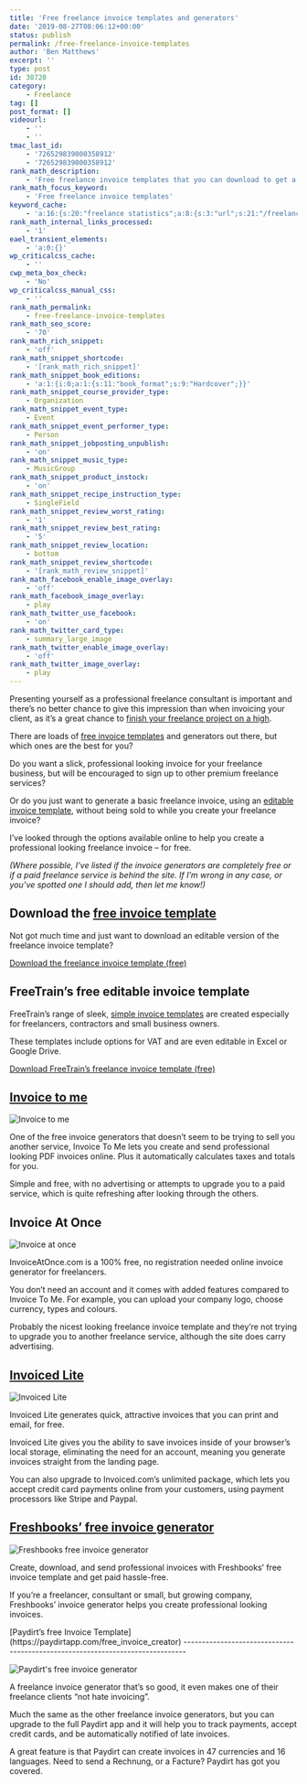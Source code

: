 ```yaml
---
title: 'Free freelance invoice templates and generators'
date: '2019-08-27T08:06:12+00:00'
status: publish
permalink: /free-freelance-invoice-templates
author: 'Ben Matthews'
excerpt: ''
type: post
id: 30720
category:
    - Freelance
tag: []
post_format: []
videourl:
    - ''
    - ''
tmac_last_id:
    - '726529839000358912'
    - '726529839000358912'
rank_math_description:
    - 'Free freelance invoice templates that you can download to get a professional looking invoice for your freelance work - for free!'
rank_math_focus_keyword:
    - 'Free freelance invoice templates'
keyword_cache:
    - 'a:16:{s:20:"freelance statistics";a:8:{s:3:"url";s:21:"/freelance-statistics";s:5:"times";s:0:"";s:7:"between";s:0:"";s:6:"before";s:0:"";s:5:"after";s:0:"";s:4:"case";N;s:8:"nofollow";N;s:9:"newwindow";N;}s:19:"freelance portfolio";a:8:{s:3:"url";s:30:"/courses/freelance-portfolios/";s:5:"times";s:0:"";s:7:"between";s:0:"";s:6:"before";s:0:"";s:5:"after";s:0:"";s:4:"case";N;s:8:"nofollow";N;s:9:"newwindow";N;}s:19:"accounting software";a:8:{s:3:"url";s:33:"/best-online-accounting-software/";s:5:"times";s:0:"";s:7:"between";s:0:"";s:6:"before";s:0:"";s:5:"after";s:0:"";s:4:"case";N;s:8:"nofollow";N;s:9:"newwindow";N;}s:19:"freelance community";a:8:{s:3:"url";s:20:"/freelance-community";s:5:"times";s:0:"";s:7:"between";s:0:"";s:6:"before";s:0:"";s:5:"after";s:0:"";s:4:"case";N;s:8:"nofollow";N;s:9:"newwindow";N;}s:19:"freelance questions";a:8:{s:3:"url";s:20:"/freelance-community";s:5:"times";s:0:"";s:7:"between";s:0:"";s:6:"before";s:0:"";s:5:"after";s:0:"";s:4:"case";N;s:8:"nofollow";N;s:9:"newwindow";N;}s:18:"freelance expenses";a:8:{s:3:"url";s:19:"/freelance-expenses";s:5:"times";s:0:"";s:7:"between";s:0:"";s:6:"before";s:0:"";s:5:"after";s:0:"";s:4:"case";N;s:8:"nofollow";N;s:9:"newwindow";N;}s:18:"freelance training";a:8:{s:3:"url";s:8:"/courses";s:5:"times";s:0:"";s:7:"between";s:0:"";s:6:"before";s:0:"";s:5:"after";s:0:"";s:4:"case";N;s:8:"nofollow";N;s:9:"newwindow";N;}s:15:"freelance tools";a:8:{s:3:"url";s:21:"/best-freelance-tools";s:5:"times";s:0:"";s:7:"between";s:0:"";s:6:"before";s:0:"";s:5:"after";s:0:"";s:4:"case";N;s:8:"nofollow";N;s:9:"newwindow";N;}s:15:"freelance rates";a:8:{s:3:"url";s:16:"/freelance-rates";s:5:"times";s:0:"";s:7:"between";s:0:"";s:6:"before";s:0:"";s:5:"after";s:0:"";s:4:"case";N;s:8:"nofollow";N;s:9:"newwindow";N;}s:14:"freelance work";a:8:{s:3:"url";s:15:"/freelance-work";s:5:"times";s:0:"";s:7:"between";s:0:"";s:6:"before";s:0:"";s:5:"after";s:0:"";s:4:"case";N;s:8:"nofollow";N;s:9:"newwindow";N;}s:14:"freelance jobs";a:8:{s:3:"url";s:15:"/freelance-jobs";s:5:"times";s:0:"";s:7:"between";s:0:"";s:6:"before";s:0:"";s:5:"after";s:0:"";s:4:"case";N;s:8:"nofollow";N;s:9:"newwindow";N;}s:13:"balance sheet";a:8:{s:3:"url";s:46:"https://freetrain.co/balance-sheet-definition/";s:5:"times";s:0:"";s:7:"between";s:0:"";s:6:"before";s:0:"";s:5:"after";s:0:"";s:4:"case";N;s:8:"nofollow";N;s:9:"newwindow";N;}s:7:"courses";a:8:{s:3:"url";s:8:"/courses";s:5:"times";s:0:"";s:7:"between";s:0:"";s:6:"before";s:0:"";s:5:"after";s:0:"";s:4:"case";N;s:8:"nofollow";N;s:9:"newwindow";N;}s:5:"rates";a:8:{s:3:"url";s:16:"/freelance-rates";s:5:"times";s:0:"";s:7:"between";s:0:"";s:6:"before";s:0:"";s:5:"after";s:0:"";s:4:"case";N;s:8:"nofollow";N;s:9:"newwindow";N;}s:4:"ir35";a:8:{s:3:"url";s:5:"/ir35";s:5:"times";s:0:"";s:7:"between";s:0:"";s:6:"before";s:0:"";s:5:"after";s:0:"";s:4:"case";N;s:8:"nofollow";N;s:9:"newwindow";N;}s:13:"keywords_time";i:1565617618;}'
rank_math_internal_links_processed:
    - '1'
eael_transient_elements:
    - 'a:0:{}'
wp_criticalcss_cache:
    - ''
cwp_meta_box_check:
    - 'No'
wp_criticalcss_manual_css:
    - ''
rank_math_permalink:
    - free-freelance-invoice-templates
rank_math_seo_score:
    - '70'
rank_math_rich_snippet:
    - 'off'
rank_math_snippet_shortcode:
    - '[rank_math_rich_snippet]'
rank_math_snippet_book_editions:
    - 'a:1:{i:0;a:1:{s:11:"book_format";s:9:"Hardcover";}}'
rank_math_snippet_course_provider_type:
    - Organization
rank_math_snippet_event_type:
    - Event
rank_math_snippet_event_performer_type:
    - Person
rank_math_snippet_jobposting_unpublish:
    - 'on'
rank_math_snippet_music_type:
    - MusicGroup
rank_math_snippet_product_instock:
    - 'on'
rank_math_snippet_recipe_instruction_type:
    - SingleField
rank_math_snippet_review_worst_rating:
    - '1'
rank_math_snippet_review_best_rating:
    - '5'
rank_math_snippet_review_location:
    - bottom
rank_math_snippet_review_shortcode:
    - '[rank_math_review_snippet]'
rank_math_facebook_enable_image_overlay:
    - 'off'
rank_math_facebook_image_overlay:
    - play
rank_math_twitter_use_facebook:
    - 'on'
rank_math_twitter_card_type:
    - summary_large_image
rank_math_twitter_enable_image_overlay:
    - 'off'
rank_math_twitter_image_overlay:
    - play
---
```

Presenting yourself as a professional freelance consultant is important and there’s no better chance to give this impression than when invoicing your client, as it’s a great chance to [finish your freelance project on a high](https://freetrain.co/finish-freelance-projects-high/ "Finish freelance projects on a high with these 8 client pleasers").

There are loads of [free invoice templates](https://freetrain.co/product/freelance-invoice-template/) and generators out there, but which ones are the best for you?

Do you want a slick, professional looking invoice for your freelance business, but will be encouraged to sign up to other premium freelance services?

Or do you just want to generate a basic freelance invoice, using an [editable invoice template](https://freetrain.co/product/freelance-invoice-template/), without being sold to while you create your freelance invoice?

I’ve looked through the options available online to help you create a professional looking freelance invoice – for free.

*(Where possible, I’ve listed if the invoice generators are completely free or if a paid freelance service is behind the site. If I’m wrong in any case, or you’ve spotted one I should add, then let me know!)*

<span id="Download_the_freelance_contract_template">Download the [free invoice template](https://freetrain.co/product/freelance-invoice-template/)</span>
---------------------------------------------------------------------------------------------------------------------------------------------------------

Not got much time and just want to download an editable version of the freelance invoice template?

[Download the freelance invoice template (free)](https://freetrain.co/product/freelance-invoice-template/)

FreeTrain’s free editable invoice template
------------------------------------------

FreeTrain’s range of sleek, [simple invoice templates](https://freetrain.co/product/freelance-invoice-template/) are created especially for freelancers, contractors and small business owners.

These templates include options for VAT and are even editable in Excel or Google Drive.

[Download FreeTrain’s freelance invoice template (free)](https://freetrain.co/product/freelance-invoice-template/)

[Invoice to me](http://invoiceto.me/)
-------------------------------------

![Invoice to me](http://benrmatthews.com/wp-content/uploads/2014/12/Screen-Shot-2014-12-06-at-16.01.32-720x479.png)

One of the free invoice generators that doesn’t seem to be trying to sell you another service, Invoice To Me lets you create and send professional looking PDF invoices online. Plus it automatically calculates taxes and totals for you.

Simple and free, with no advertising or attempts to upgrade you to a paid service, which is quite refreshing after looking through the others.

Invoice At Once
---------------

![Invoice at once](http://benrmatthews.com/wp-content/uploads/2014/12/Screen-Shot-2014-12-06-at-16.10.42-720x357.png)

InvoiceAtOnce.com is a 100% free, no registration needed online invoice generator for freelancers.

You don’t need an account and it comes with added features compared to Invoice To Me. For example, you can upload your company logo, choose currency, types and colours.

Probably the nicest looking freelance invoice template and they’re not trying to upgrade you to another freelance service, although the site does carry advertising.

[Invoiced Lite](https://invoice-generator.com/)
-----------------------------------------------

![Invoiced Lite](http://benrmatthews.com/wp-content/uploads/2014/12/Screen-Shot-2014-12-06-at-15.59.57-720x401.png)

Invoiced Lite generates quick, attractive invoices that you can print and email, for free.

Invoiced Lite gives you the ability to save invoices inside of your browser’s local storage, eliminating the need for an account, meaning you generate invoices straight from the landing page.

You can also upgrade to Invoiced.com’s unlimited package, which lets you accept credit card payments online from your customers, using payment processors like Stripe and Paypal.

[Freshbooks’ free invoice generator](https://www.freeinvoicecreator.com/)
-------------------------------------------------------------------------

![Freshbooks free invoice generator](http://benrmatthews.com/wp-content/uploads/2014/12/Screen-Shot-2014-12-06-at-15.58.51-720x425.png)

<div class="explanation-text">Create, download, and send professional invoices with Freshbooks’ free invoice template and get paid hassle-free.

If you’re a freelancer, consultant or small, but growing company, Freshbooks’ invoice generator helps you create professional looking invoices.

</div>[Paydirt’s free Invoice Template](https://paydirtapp.com/free_invoice_creator)
------------------------------------------------------------------------------

![Paydirt's free invoice generator](http://benrmatthews.com/wp-content/uploads/2014/12/Screen-Shot-2014-12-06-at-16.06.16-720x388.png)

A freelance invoice generator that’s so good, it even makes one of their freelance clients “not hate invoicing”.

Much the same as the other freelance invoice generators, but you can upgrade to the full Paydirt app and it will help you to track payments, accept credit cards, and be automatically notified of late invoices.

A great feature is that Paydirt can create invoices in <span class="tooltip">47 currencies</span> and <span class="tooltip">16 languages.</span> Need to send a Rechnung, or a Facture? Paydirt has got you covered.